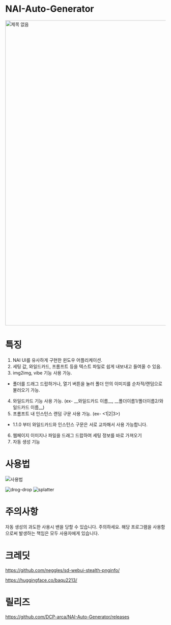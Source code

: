# NAI-Auto-Generator
<img width="957" alt="제목 없음" src="https://github.com/DCP-arca/NAI-Auto-Generator/assets/127241088/7ba7ec50-f9b2-4e64-94c2-2644e668a5ff">

# 특징
1. NAI UI를 유사하게 구현한 윈도우 어플리케이션.
2. 세팅 값, 와일드카드, 프롬프트 등을 텍스트 파일로 쉽게 내보내고 들여올 수 있음.
3. img2img, vibe 기능 사용 가능.
  * 폴더를 드래그 드랍하거나, 열기 버튼을 눌러 폴더 안의 이미지를 순차적/랜덤으로 불러오기 가능.
4. 와일드카드 기능 사용 가능. (ex- \_\_와일드카드 이름\_\_, \_\_폴더이름1/폴더이름2/와일드카드 이름\_\_)
5. 프롬프트 내 인스턴스 랜덤 구문 사용 가능. (ex- <1|2|3>)
  * 1.1.0 부터 와일드카드와 인스턴스 구문은 서로 교차해서 사용 가능합니다.
6. 웹페이지 이미지나 파일을 드래그 드랍하여 세팅 정보를 바로 가져오기
7. 자동 생성 기능


# 사용법
![사용법](https://github.com/DCP-arca/NAI-Auto-Generator/assets/127241088/d762e4ed-4f41-4569-88f5-d4160589832a)

![drog-drop](https://github.com/DCP-arca/NAI-Auto-Generator/assets/127241088/f9eb6506-d79e-458d-b9eb-881dd06b43ac)
![splatter](https://github.com/DCP-arca/NAI-Auto-Generator/assets/127241088/e747e7de-b16d-4fd1-b12a-27b8687a544e)


# 주의사항
자동 생성의 과도한 사용시 밴을 당할 수 있습니다. 주의하세요.
해당 프로그램을 사용함으로써 발생하는 책임은 모두 사용자에게 있습니다.


# 크레딧
https://github.com/neggles/sd-webui-stealth-pnginfo/

https://huggingface.co/baqu2213/


# 릴리즈
https://github.com/DCP-arca/NAI-Auto-Generator/releases
